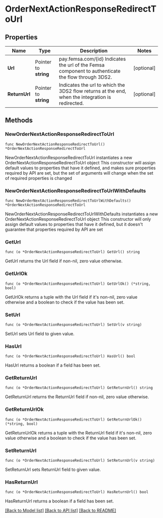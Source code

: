 # OrderNextActionResponseRedirectToUrl

## Properties

Name | Type | Description | Notes
------------ | ------------- | ------------- | -------------
**Url** | Pointer to **string** | pay.femsa.com/{id} Indicates the url of the Femsa component to authenticate the flow through 3DS2. | [optional] 
**ReturnUrl** | Pointer to **string** | Indicates the url to which the 3DS2 flow returns at the end, when the integration is redirected. | [optional] 

## Methods

### NewOrderNextActionResponseRedirectToUrl

`func NewOrderNextActionResponseRedirectToUrl() *OrderNextActionResponseRedirectToUrl`

NewOrderNextActionResponseRedirectToUrl instantiates a new OrderNextActionResponseRedirectToUrl object
This constructor will assign default values to properties that have it defined,
and makes sure properties required by API are set, but the set of arguments
will change when the set of required properties is changed

### NewOrderNextActionResponseRedirectToUrlWithDefaults

`func NewOrderNextActionResponseRedirectToUrlWithDefaults() *OrderNextActionResponseRedirectToUrl`

NewOrderNextActionResponseRedirectToUrlWithDefaults instantiates a new OrderNextActionResponseRedirectToUrl object
This constructor will only assign default values to properties that have it defined,
but it doesn't guarantee that properties required by API are set

### GetUrl

`func (o *OrderNextActionResponseRedirectToUrl) GetUrl() string`

GetUrl returns the Url field if non-nil, zero value otherwise.

### GetUrlOk

`func (o *OrderNextActionResponseRedirectToUrl) GetUrlOk() (*string, bool)`

GetUrlOk returns a tuple with the Url field if it's non-nil, zero value otherwise
and a boolean to check if the value has been set.

### SetUrl

`func (o *OrderNextActionResponseRedirectToUrl) SetUrl(v string)`

SetUrl sets Url field to given value.

### HasUrl

`func (o *OrderNextActionResponseRedirectToUrl) HasUrl() bool`

HasUrl returns a boolean if a field has been set.

### GetReturnUrl

`func (o *OrderNextActionResponseRedirectToUrl) GetReturnUrl() string`

GetReturnUrl returns the ReturnUrl field if non-nil, zero value otherwise.

### GetReturnUrlOk

`func (o *OrderNextActionResponseRedirectToUrl) GetReturnUrlOk() (*string, bool)`

GetReturnUrlOk returns a tuple with the ReturnUrl field if it's non-nil, zero value otherwise
and a boolean to check if the value has been set.

### SetReturnUrl

`func (o *OrderNextActionResponseRedirectToUrl) SetReturnUrl(v string)`

SetReturnUrl sets ReturnUrl field to given value.

### HasReturnUrl

`func (o *OrderNextActionResponseRedirectToUrl) HasReturnUrl() bool`

HasReturnUrl returns a boolean if a field has been set.


[[Back to Model list]](../README.md#documentation-for-models) [[Back to API list]](../README.md#documentation-for-api-endpoints) [[Back to README]](../README.md)


